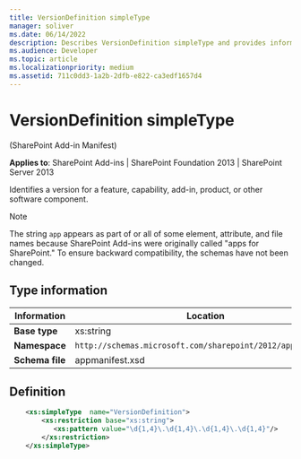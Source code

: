 ```yaml
---
title: VersionDefinition simpleType
manager: soliver
ms.date: 06/14/2022
description: Describes VersionDefinition simpleType and provides information on elements and attributes.
ms.audience: Developer
ms.topic: article
ms.localizationpriority: medium
ms.assetid: 711c0dd3-1a2b-2dfb-e822-ca3edf1657d4
---
```


# VersionDefinition simpleType

(SharePoint Add-in Manifest)

**Applies to**: SharePoint Add-ins | SharePoint Foundation 2013 | SharePoint Server 2013

Identifies a version for a feature, capability, add-in, product, or other software component.

> [!NOTE]
> The string `app` appears as part of or all of some element, attribute, and file names because SharePoint Add-ins were originally called "apps for SharePoint." To ensure backward compatibility, the schemas have not been changed.

## Type information

| Information | Location |
|---|---|
| **Base type**  | xs:string |
| **Namespace**  | `http://schemas.microsoft.com/sharepoint/2012/app/manifest` |
| **Schema file**  | appmanifest.xsd |

## Definition

```XML
    <xs:simpleType  name="VersionDefinition">
        <xs:restriction base="xs:string">
           <xs:pattern value="\d{1,4}\.\d{1,4}\.\d{1,4}\.\d{1,4}"/>
        </xs:restriction>
    </xs:simpleType>
```
